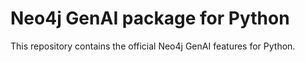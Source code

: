 # Neo4j GenAI package for Python

This repository contains the official Neo4j GenAI features for Python.
